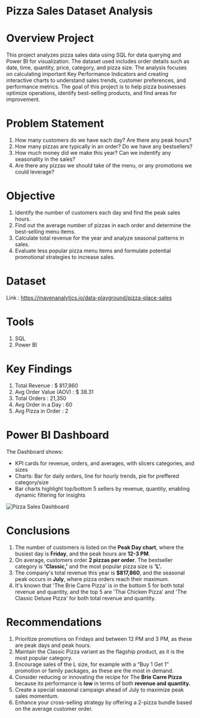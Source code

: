 # Pizza Sales Dataset Analysis

# Overview Project
This project analyzes pizza sales data using SQL for data querying and Power BI for visualization. The dataset used includes order details such as date, time, quantity, price, category, and pizza size. The analysis focuses on calculating important Key Performance Indicators and creating interactive charts to understand sales trends, customer preferences, and performance metrics. The goal of this project is to help pizza businesses optimize operations, identify best-selling products, and find areas for improvement. 

# Problem Statement
1. How many customers do we have each day? Are there any peak hours?
2. How many pizzas are typically in an order? Do we have any bestsellers?
3. How much money did we make this year? Can we indentify any seasonality in the sales?
4. Are there any pizzas we should take of the menu, or any promotions we could leverage?

# Objective
1. Identify the number of customers each day and find the peak sales hours.
2. Find out the average number of pizzas in each order and determine the best-selling menu items.
3. Calculate total revenue for the year and analyze seasonal patterns in sales.
4. Evaluate less popular pizza menu items and formulate potential promotional strategies to increase sales.

# Dataset
Link : https://mavenanalytics.io/data-playground/pizza-place-sales

# Tools
1. SQL
2. Power BI

# Key Findings
1. Total Revenue : $ 817,860
2. Avg Order Value (AOV) : $ 38.31
3. Total Orders : 21,350
4. Avg Order in a Day : 60
5. Avg Pizza in Order : 2

# Power BI Dashboard
The Dashboard shows:
- KPI cards for revenue, orders, and averages, with slicers categories, and sizes
- Charts: Bar for daily orders, line for hourly trends, pie for preffered category/size
- Bar charts highlight top/bottom 5 sellers by revenue, quantity, enabling dynamic filtering for insights

![Pizza Sales Dashboard]()

# Conclusions
1. The number of customers is listed on the **Peak Day chart**, where the busiest day is **Friday**, and the peak hours are **12-3 PM**.
2. On average, customers order **2 pizzas per order**. The bestseller category is **'Classic,'** and the most popular pizza size is **'L'.**
3. The company's total revenue this year is **$817,860**, and the seasonal peak occurs in **July**, where pizza orders reach their maximum.
4. It's known that 'The Brie Carre Pizza' is in the bottom 5 for both total revenue and quantity, and the top 5 are 'Thai Chicken Pizza' and 'The Classic Deluxe Pizza' for both total revenue and quantity.

# Recommendations
1. Prioritize promotions on Fridays and between 12 PM and 3 PM, as these are peak days and peak hours.
2. Maintain the Classic Pizza variant as the flagship product, as it is the most popular category.
3. Encourage sales of the L size, for example with a “Buy 1 Get 1” promotion or family packages, as these are the most in demand.
4. Consider reducing or innovating the recipe for The **Brie Carre Pizza** because its performance is **low** in terms of both **revenue and quantity.**
5. Create a special seasonal campaign ahead of July to maximize peak sales momentum.
6. Enhance your cross-selling strategy by offering a 2-pizza bundle based on the average customer order.
